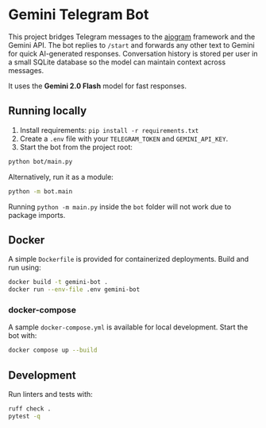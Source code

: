 # Gemini Telegram Bot

This project bridges Telegram messages to the [aiogram](https://github.com/aiogram/aiogram) framework and the Gemini API.
The bot replies to `/start` and forwards any other text to Gemini for quick AI-generated responses.
Conversation history is stored per user in a small SQLite database so the model can maintain context across messages.


It uses the **Gemini 2.0 Flash** model for fast responses.



## Running locally

1. Install requirements: `pip install -r requirements.txt`
2. Create a `.env` file with your `TELEGRAM_TOKEN` and `GEMINI_API_KEY`.
3. Start the bot from the project root:

```bash
python bot/main.py
```

Alternatively, run it as a module:

```bash
python -m bot.main
```

Running `python -m main.py` inside the `bot` folder will not work due to package imports.

## Docker

A simple `Dockerfile` is provided for containerized deployments. Build and run using:

```bash
docker build -t gemini-bot .
docker run --env-file .env gemini-bot
```

### docker-compose

A sample `docker-compose.yml` is available for local development. Start the bot with:

```bash
docker compose up --build
```

## Development

Run linters and tests with:

```bash
ruff check .
pytest -q
```
